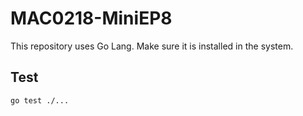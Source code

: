 # MAC0218-MiniEP8

This repository uses Go Lang. Make sure it is installed in the system.

## Test
```sh
go test ./...
```
